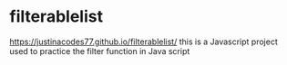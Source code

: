 # filterablelist
 https://justinacodes77.github.io/filterablelist/
this is a Javascript project used to practice the filter function in Java script
